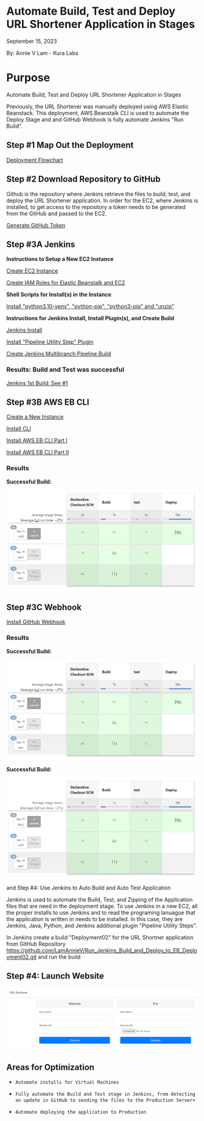 # Automate Build, Test and Deploy URL Shortener Application in Stages

September 15, 2023

By:  Annie V Lam - Kura Labs

# Purpose

Automate Build, Test and Deploy URL Shortener Application in Stages

Previously, the URL Shortener was manually deployed using AWS Elastic Beanstack.  This deployment, AWS Beanstalk CLI is used to automate the Deploy Stage and and GitHub Webhook is fully automate Jenkins "Run Build".

## Step #1 Map Out the Deployment

[Deployment Flowchart](Images/Deployment_Pipeline.png)

## Step #2 Download Repository to GitHub

Github is the repository where Jenkins retrieve the files to build, test, and deploy the URL Shortener application.  In order for the EC2, where Jenkins is installed, to get access to the repository a token needs to be generated from the GitHub and passed to the EC2.

[Generate GitHub Token](https://github.com/LamAnnieV/GitHub/blob/main/Generate_GitHub_Token.md)

## Step #3A Jenkins

**Instructions to Setup a New EC2 Instance**

[Create EC2 Instance](https://github.com/LamAnnieV/Create_EC2_Instance/blob/main/Create_EC2_Instance.md)

[Create IAM Roles for Elastic Beanstalk and EC2](https://github.com/LamAnnieV/Setup_AWS/blob/main/Create_AWS_IAM_Roles.md)

**Shell Scripts for Install(s) in the Instance**

[Install "python3.10-venv", "python-pip", "python3-pip" and "unzip"](https://github.com/LamAnnieV/Instance_Installs/blob/main/02_other_installs.sh)

**Instructions for Jenkins Install, Install Plugin(s), and Create Build**

[Jenkins Install](https://github.com/LamAnnieV/Instance_Installs/blob/main/01_jenkins_installs.sh)

[Install "Pipeline Utility Step" Plugin](https://github.com/LamAnnieV/Jenkins/blob/main/Install_Pipeline_Utility_Step_Plugin.md)

[Create Jenkins Multibranch Pipeline Build](https://github.com/LamAnnieV/Jenkins/blob/main/Jenkins_Multibranch_Pipeline_Build.md)

### Results:  Build and Test was successful

[Jenkins 1st Build:  See #1](https://github.com/LamAnnieV/Jenkins/blob/main/Jenkins_Multibranch_Pipeline_Build.md)
## Step #3B AWS EB CLI

[Create a New Instance](https://github.com/LamAnnieV/Setup_AWS/blob/main/Generate_AWS_CLI_Credentials.md)

[Install CLI](https://github.com/LamAnnieV/Setup_AWS/blob/main/Create_AWS_IAM_Roles.md)

[Install AWS EB CLI Part I](https://github.com/LamAnnieV/Setup_AWS/blob/main/Create_AWS_IAM_Roles.md)

[Install AWS EB CLI Part II](https://github.com/LamAnnieV/Setup_AWS/blob/main/Create_AWS_IAM_Roles.md)

### Results

****Successful Build:****

![Jenkins Successful Build](Images/Jenkins_Success.png)


## Step #3C Webhook

[Install GitHub Webhook](https://github.com/LamAnnieV/Setup_AWS/blob/main/Create_AWS_IAM_Roles.md)

### Results

****Successful Build:****

![Jenkins Successful Build](Images/Jenkins_Success.png)

****Successful Build:****

![Jenkins Successful Build](Images/Jenkins_Success.png)

and Step #4:  Use Jenkins to Auto Build and Auto Test Application

Jenkins is used to automate the Build, Test, and Zipping of the Application files that are need in the deployment stage.  To use Jenkins in a new EC2, all the proper installs to use Jenkins and to read the programing lanuague that the application is written in needs to be installed. In this case, they are Jenkins, Java, Python, and Jenkins additional plugin "Pipeline Utility Steps".

In Jenkins create a build "Deployment02" for the URL Shortner application from GitHub Repository https://github.com/LamAnnieV/Run_Jenkins_Build_and_Deploy_to_EB_Deployment02.git and run the build

## Step #4:  Launch Website

![URL Shortener Successfully Deployed](Images/URL_Shortner.png)
            
## Areas for Optimization
-     Automate installs for Virtual Machines
-     Fully automate the Build and Test stage in Jenkins, from detecting an update in GitHub to sending the files to the Production Server+
-     Automate deploying the application to Production
  

  
